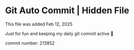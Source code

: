 # Git Auto Commit | Hidden File

This file was added Feb 12, 2025

Just for fun and keeping my daily git commit active 🤪

commit number: 213852
